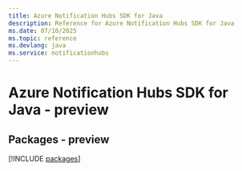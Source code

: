 ```yaml
---
title: Azure Notification Hubs SDK for Java
description: Reference for Azure Notification Hubs SDK for Java
ms.date: 07/10/2025
ms.topic: reference
ms.devlang: java
ms.service: notificationhubs
---
```

# Azure Notification Hubs SDK for Java - preview
## Packages - preview
[!INCLUDE [packages](notification-hubs-index.md)]